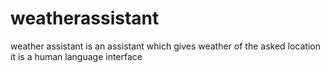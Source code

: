 # weatherassistant
weather assistant is an assistant which gives weather of the asked location it is a human language interface
